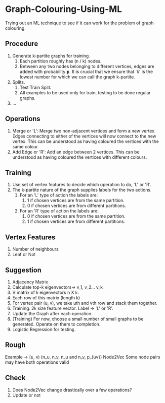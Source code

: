 # Graph-Colouring-Using-ML
Trying out an ML technique to see if it can work for the problem of graph colouring.

## Procedure
1. Generate k-partite graphs for training.
    1. Each partition roughly has (n / k) nodes.
    2. Between any two nodes belonging to different vertices, edges are added with probability __p__.
It is crucial that we ensure that 'k' is the lowest number for which we can call the graph k-partite.
2. Splits.
    1. Test Train Split.
    2. All examples to be used only for train, testing to be done regular graphs.
3. ...

## Operations
1. Merge or 'L': Merge two non-adjacent vertices and form a new vertex. Edges connecting to either of the vertices will now connect to the new vertex. This can be understood as having coloured the vertices with the same colour.
2. Add Edge or 'R': Add an edge between 2 vertices. This can be understood as having coloured the vertices with different colours.

## Training
1. Use set of vertex features to decide which operation to do, 'L' or 'R'.
2. The k-partite nature of the graph supplies labels for the two actions.
    1. For an 'L' type of action the labels are:
        1. 1 if chosen vertices are from the same partition.
        2. 0 if chosen vertices are from different partitions.
    2. For an 'R' type of action the labels are:
        1. 0 if chosen vertices are from the same partition.
        2. 1 if chosen vertices are from different partitions.

## Vertex Features
1. Number of neighbours
2. Leaf or Not

## Suggestion
1. Adjacency Matrix
2. Calculate top-k eigenvectors-> v_1, v_2... v_k
3. V matrix of k eigenvectors n X k.
4. Each row of this matrix (length k)
5. For vertex pair (u, v), we take uth and vth row and stack them together.
6. Training. 2k size feature vector. Label -> 'L' or 'R'.
7. Update the Graph after each operation
8. (Training) For now, choose a small number of small graphs to be generated. Operate on them to completion.
9. Logistic Regression for testing.

## Rough
Example -> (u, v) (n_u, n_v, n_u and n_v, p_{uv})
Node2Vec
Some node pairs may have both operations valid

## Check
1. Does Node2Vec change drastically over a few operations?
2. Update or not
